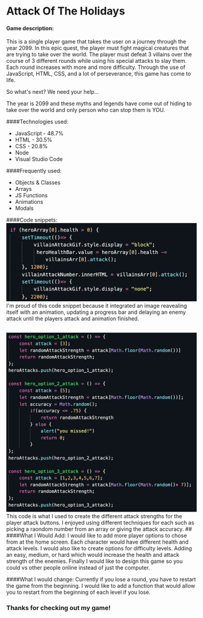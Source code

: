 # Attack Of The Holidays

#### Game description:
This is a single player game that takes the user on a journey through the year 2099. In this epic quest, the player must fight magical creatures that are trying to take over the world. The player must defeat 3 villains over the course of 3 different rounds while using his special attacks to slay them. Each round increases with more and more difficulty. Through the use of JavaScript, HTML, CSS, and a lot of perseverance, this game has come to life. 

So what's next? We need your help...

The year is 2099 and these myths and legends have come out of hiding to take over the world and only person who can stop them is YOU. 

 
####Technologies used:
* JavaScript - 48.7%
* HTML - 30.5%
* CSS - 20.8%
* Node
* Visual Studio Code

####Frequently used:
* Objects & Classes
* Arrays
* JS Functions
* Animations
* Modals

####Code snippets:
<img src="png/code_snippet_1.png">
I'm proud of this code snippet because it integrated an image reavealing itself with an animation, updating a progress bar and delaying an enemy attack until the players attack and animation finished. 
##
<img src="png/code_snippet_2.png">
This code is what I used to create the different attack strengths for the player attack buttons. I enjoyed using different techniques for each such as picking a raondom number from an array or giving the attack accuracy. 
##
####What I Would Add:
 I would like to add more player options to chose from at the home screen. Each character would have different health and attack levels. I would also like to create options for difficulty levels. Adding an easy, medium, or hard which would increase the health and attack strength of the enemies. Finally I would like to design this game so you could vs other people online instead of just the computer.


####What I would change:
Currently if you lose a round, you have to restart the game from the beginning. I would like to add a function that would allow you to restart from the beginning of each level if you lose.

### Thanks for checking out my game!